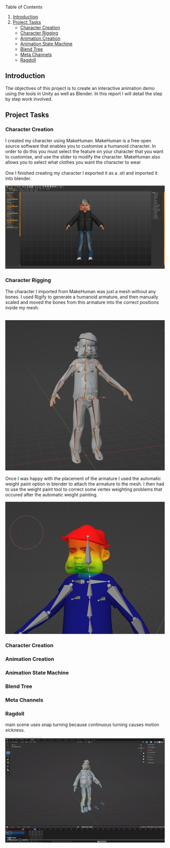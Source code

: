 <!-- TABLE OF CONTENTS -->
  <summary>Table of Contents</summary>
  <ol>
    <li><a href="#introduction">Introduction</a></li>
    <li><a href="#project-tasks">Project Tasks</a>
	<ul>
            <li><a href="#character-creation">Character Creation</a></li>
            <li><a href="#character-rigging">Character Rigging</a></li>
	    <li><a href="#animation-creation">Animation Creation</a></li>
	    <li><a href="#animation-state-machine">Animation State Machine</a></li>
            <li><a href="#blend-tree">Blend Tree</a></li>
            <li><a href="#meta-channels">Meta Channels</a></li>
            <li><a href="#ragdoll">Ragdoll</a></li>
        </ul>
    </li>
  </ol>

<!-- Introduction -->
## Introduction

The objectives of this project is to create an interactive animation demo using the tools in Unity as well as Blender. In this report I will detail the step by step work involved.

<!-- Project Tasks -->
## Project Tasks
### Character Creation

I created my character using MakeHuman. MakeHuman is a free open source software that enables you to customise a humanoid character. In order to do this you must select the feature on your character that you want to customise, and use the slider to modify the character. MakeHuman also allows you to select what clothes you want the character to wear<br/><br/>
One I finished creating my character I exported it as a .stl and imported it into blender.

![alt text](Screenshots/makehuman.PNG)

### Character Rigging

The character I imported from MakeHuman was just a mesh without any bones. I used Rigify to generate a humanoid armature, and then manually scaled and moved the bones from this armature into the correct positions inside my mesh.<br/><br/>

![alt text](Screenshots/armature.PNG)

Once I was happy with the placement of the armature I used the automatic weight paint option in blender to attach the armature to the mesh. I then had to use the weight paint tool to correct some vertex weighting problems that occured after the automatic weight painting.

![alt text](Screenshots/weightpaint.PNG)

### Character Creation

### Animation Creation

### Animation State Machine

### Blend Tree

### Meta Channels

### Ragdoll

main scene uses snap turning because continuous turning causes motion sickness.

![alt text](Screenshots/walk.gif)

















